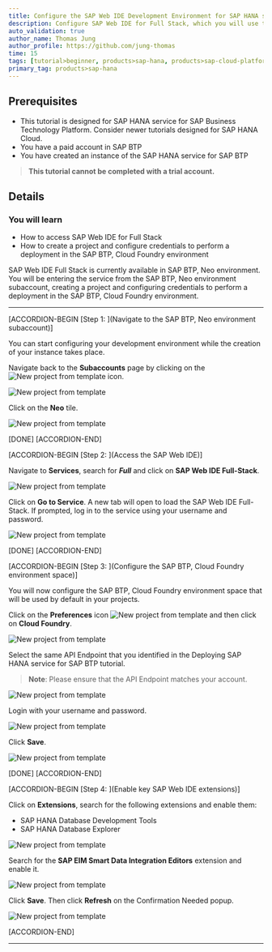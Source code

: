 ```yaml
---
title: Configure the SAP Web IDE Development Environment for SAP HANA service for SAP BTP Test Green Pop-over Thirty Six
description: Configure SAP Web IDE for Full Stack, which you will use to create a multi-target application based on the SAP Cloud Application Programming Model.
auto_validation: true
author_name: Thomas Jung
author_profile: https://github.com/jung-thomas
time: 15
tags: [tutorial>beginner, products>sap-hana, products>sap-cloud-platform\,-sap-hana-service, tutorial>license]
primary_tag: products>sap-hana
---
```


## Prerequisites
 - This tutorial is designed for SAP HANA service for SAP Business Technology Platform. Consider newer tutorials designed for SAP HANA Cloud.
 - You have a paid account in SAP BTP
 - You have created an instance of the SAP HANA service for SAP BTP

>**This tutorial cannot be completed with a trial account.**

## Details
### You will learn
  - How to access SAP Web IDE for Full Stack
  - How to create a project and configure credentials to perform a deployment in the SAP BTP, Cloud Foundry environment

SAP Web IDE Full Stack is currently available in SAP BTP, Neo environment. You will be entering the service from the SAP BTP, Neo environment subaccount, creating a project and configuring credentials to perform a deployment in the SAP BTP, Cloud Foundry environment.

---

[ACCORDION-BEGIN [Step 1: ](Navigate to the SAP BTP, Neo environment subaccount)]

You can start configuring your development environment while the creation of your instance takes place.

Navigate back to the **Subaccounts** page by clicking on the ![New project from template](1.png) icon.

![New project from template](2.png)

Click on the **Neo** tile.

![New project from template](3.png)

[DONE]
[ACCORDION-END]

[ACCORDION-BEGIN [Step 2: ](Access the SAP Web IDE)]

Navigate to **Services**, search for ***Full*** and click on **SAP Web IDE Full-Stack**.

![New project from template](4.png)

Click on **Go to Service**. A new tab will open to load the SAP Web IDE Full-Stack. If prompted, log in to the service using your username and password.

![New project from template](5.png)

[DONE]
[ACCORDION-END]

[ACCORDION-BEGIN [Step 3: ](Configure the SAP BTP, Cloud Foundry environment space)]

You will now configure the SAP BTP, Cloud Foundry environment space that will be used by default in your projects.

Click on the **Preferences** icon ![New project from template](6.png) and then click on **Cloud Foundry**.

![New project from template](7.png)

Select the same API Endpoint that you identified in the Deploying SAP HANA service for SAP BTP tutorial.

>**Note**: Please ensure that the API Endpoint matches your account.

![New project from template](8.png)

Login with your username and password.

![New project from template](9.png)


Click **Save**.

![New project from template](12X.png)

[DONE]
[ACCORDION-END]

[ACCORDION-BEGIN [Step 4: ](Enable key SAP Web IDE extensions)]

Click on **Extensions**, search for the following extensions and enable them:

* SAP HANA Database Development Tools
* SAP HANA Database Explorer

![New project from template](13.png)

Search for the **SAP EIM Smart Data Integration Editors** extension and enable it.

![New project from template](14.png)

Click **Save**. Then click **Refresh** on the Confirmation Needed popup.

![New project from template](15.png)

[ACCORDION-END]

---
